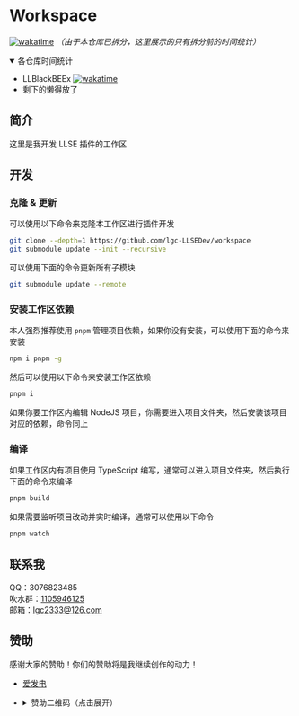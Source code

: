 <!-- markdownlint-disable MD033 -->

# Workspace

[![wakatime](https://wakatime.com/badge/user/b61b0f9a-f40b-4c82-bc51-0a75c67bfccf/project/d13550ef-4897-4e11-a57c-f45b2c6511e4.svg)](https://wakatime.com/badge/user/b61b0f9a-f40b-4c82-bc51-0a75c67bfccf/project/d13550ef-4897-4e11-a57c-f45b2c6511e4)
_（由于本仓库已拆分，这里展示的只有拆分前的时间统计）_

<details open>
  <summary>各仓库时间统计</summary>

- LLBlackBEEx [![wakatime](https://wakatime.com/badge/user/b61b0f9a-f40b-4c82-bc51-0a75c67bfccf/project/ece1db86-a0a4-4c8b-b5d9-8317b3ac21c3.svg)](https://wakatime.com/badge/user/b61b0f9a-f40b-4c82-bc51-0a75c67bfccf/project/ece1db86-a0a4-4c8b-b5d9-8317b3ac21c3)
- 剩下的懒得放了

</details>

<!-- [![CodeFactor](https://www.codefactor.io/repository/github/lgc-llsedev/workspace/badge)](https://www.codefactor.io/repository/github/lgc-llsedev/workspace) -->

## 简介

这里是我开发 LLSE 插件的工作区

## 开发

### 克隆 & 更新

可以使用以下命令来克隆本工作区进行插件开发

```bash
git clone --depth=1 https://github.com/lgc-LLSEDev/workspace
git submodule update --init --recursive
```

可以使用下面的命令更新所有子模块

```bash
git submodule update --remote
```

### 安装工作区依赖

本人强烈推荐使用 `pnpm` 管理项目依赖，如果你没有安装，可以使用下面的命令来安装

```bash
npm i pnpm -g
```

然后可以使用以下命令来安装工作区依赖

```bash
pnpm i
```

如果你要工作区内编辑 NodeJS 项目，你需要进入项目文件夹，然后安装该项目对应的依赖，命令同上

### 编译

如果工作区内有项目使用 TypeScript 编写，通常可以进入项目文件夹，然后执行下面的命令来编译

```bash
pnpm build
```

如果需要监听项目改动并实时编译，通常可以使用以下命令

```bash
pnpm watch
```

## 联系我

QQ：3076823485  
吹水群：[1105946125](https://jq.qq.com/?_wv=1027&k=Z3n1MpEp)  
邮箱：<lgc2333@126.com>

## 赞助

感谢大家的赞助！你们的赞助将是我继续创作的动力！

- [爱发电](https://afdian.net/@lgc2333)
- <details>
    <summary>赞助二维码（点击展开）</summary>

  ![讨饭](https://raw.githubusercontent.com/lgc2333/ShigureBotMenu/master/src/imgs/sponsor.png)

  </details>
